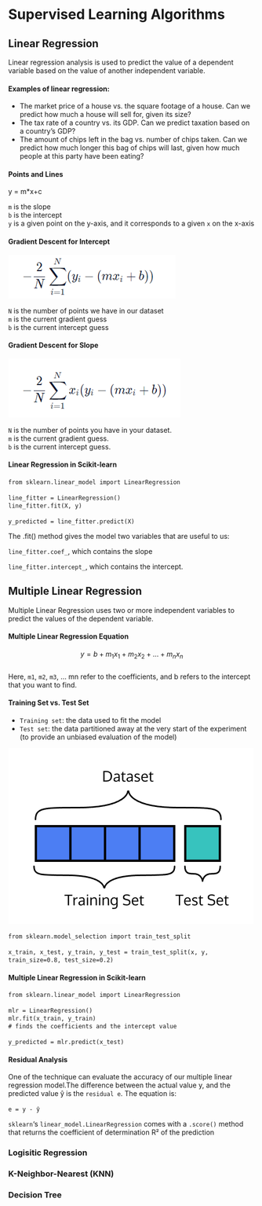 # Supervised Learning Algorithms

## Linear Regression 
Linear regression analysis is used to predict the value of a dependent variable based on the value of another independent variable. 

#### Examples of linear regression:

* The market price of a house vs. the square footage of a house. Can we predict how much a house will sell for, given its size?
* The tax rate of a country vs. its GDP. Can we predict taxation based on a country’s GDP?
* The amount of chips left in the bag vs. number of chips taken. Can we predict how much longer this bag of chips will last, given how much people at this party have been eating?

#### Points and Lines

y = m*x+c 

`m` is the slope<br/>
`b` is the intercept<br/>
`y` is a given point on the y-axis, and it corresponds to a given `x` on the x-axis<br/>

#### Gradient Descent for Intercept

![](images/gradient_descent.png)

`N` is the number of points we have in our dataset<br/>
`m` is the current gradient guess<br/>
`b` is the current intercept guess<br/>

#### Gradient Descent for Slope

![](images/gradient_descent_slope.png)

`N` is the number of points you have in your dataset.<br/>
`m` is the current gradient guess.<br/>
`b` is the current intercept guess.<br/>

#### Linear Regression in Scikit-learn

```
from sklearn.linear_model import LinearRegression

line_fitter = LinearRegression()
line_fitter.fit(X, y)

y_predicted = line_fitter.predict(X)
```

The .fit() method gives the model two variables that are useful to us:

`line_fitter.coef_`, which contains the slope<br/>

`line_fitter.intercept_`, which contains the intercept.<br/>

## Multiple Linear Regression

Multiple Linear Regression uses two or more independent variables to predict the values of the dependent variable.

#### Multiple Linear Regression Equation
$$ y = b + m_1x_1 + m_2x_2 + ... + m_nx_n $$  <br/>
Here, `m1`, `m2`, `m3`, … mn refer to the coefficients, and b refers to the intercept that you want to find.

#### Training Set vs. Test Set

* `Training set`: the data used to fit the model
* `Test set`: the data partitioned away at the very start of the experiment (to provide an unbiased evaluation of the model)

![](images/set.png)

```
from sklearn.model_selection import train_test_split
 
x_train, x_test, y_train, y_test = train_test_split(x, y, train_size=0.8, test_size=0.2)
```
#### Multiple Linear Regression in Scikit-learn

```
from sklearn.linear_model import LinearRegression

mlr = LinearRegression()
mlr.fit(x_train, y_train) 
# finds the coefficients and the intercept value

y_predicted = mlr.predict(x_test)
```

#### Residual Analysis

One of the technique can evaluate the accuracy of our multiple linear regression model.The difference between the actual value y, and the predicted value ŷ is the `residual e`. The equation is:

` e = y - ŷ `

`sklearn`‘s `linear_model.LinearRegression` comes with a `.score()` method that returns the coefficient of determination R² of the prediction









### Logisitic Regression

### K-Neighbor-Nearest (KNN)

### Decision Tree



